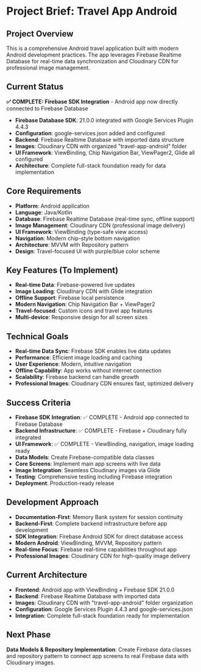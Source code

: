 # Project Brief: Travel App Android

## Project Overview
This is a comprehensive Android travel application built with modern Android development practices. The app leverages Firebase Realtime Database for real-time data synchronization and Cloudinary CDN for professional image management.

## Current Status
**✅ COMPLETE: Firebase SDK Integration** - Android app now directly connected to Firebase Database
- **Firebase Database SDK**: 21.0.0 integrated with Google Services Plugin 4.4.3
- **Configuration**: google-services.json added and configured
- **Backend**: Firebase Realtime Database with imported data structure
- **Images**: Cloudinary CDN with organized "travel-app-android" folder
- **UI Framework**: ViewBinding, Chip Navigation Bar, ViewPager2, Glide all configured
- **Architecture**: Complete full-stack foundation ready for data implementation

## Core Requirements
- **Platform**: Android application
- **Language**: Java/Kotlin
- **Database**: Firebase Realtime Database (real-time sync, offline support)
- **Image Management**: Cloudinary CDN (professional image delivery)
- **UI Framework**: ViewBinding (type-safe view access)
- **Navigation**: Modern chip-style bottom navigation
- **Architecture**: MVVM with Repository pattern
- **Design**: Travel-focused UI with purple/blue color scheme

## Key Features (To Implement)
- **Real-time Data**: Firebase-powered live updates
- **Image Loading**: Cloudinary CDN with Glide integration
- **Offline Support**: Firebase local persistence
- **Modern Navigation**: Chip Navigation Bar + ViewPager2
- **Travel-focused**: Custom icons and travel app features
- **Multi-device**: Responsive design for all screen sizes

## Technical Goals
- **Real-time Data Sync**: Firebase SDK enables live data updates
- **Performance**: Efficient image loading and caching
- **User Experience**: Modern, intuitive navigation
- **Offline Capability**: App works without internet connection
- **Scalability**: Firebase backend can handle growth
- **Professional Images**: Cloudinary CDN ensures fast, optimized delivery

## Success Criteria
- **Firebase SDK Integration**: ✅ COMPLETE - Android app connected to Firebase Database
- **Backend Infrastructure**: ✅ COMPLETE - Firebase + Cloudinary fully integrated
- **UI Framework**: ✅ COMPLETE - ViewBinding, navigation, image loading ready
- **Data Models**: Create Firebase-compatible data classes
- **Core Screens**: Implement main app screens with live data
- **Image Integration**: Seamless Cloudinary images via Glide
- **Testing**: Comprehensive testing including Firebase integration
- **Deployment**: Production-ready release

## Development Approach
- **Documentation-First**: Memory Bank system for session continuity
- **Backend-First**: Complete backend infrastructure before app development
- **SDK Integration**: Firebase Android SDK for direct database access
- **Modern Android**: ViewBinding, MVVM, Repository pattern
- **Real-time Focus**: Firebase real-time capabilities throughout app
- **Professional Images**: Cloudinary CDN for high-quality image delivery

## Current Architecture
- **Frontend**: Android app with ViewBinding + Firebase SDK 21.0.0
- **Backend**: Firebase Realtime Database with imported data
- **Images**: Cloudinary CDN with "travel-app-android" folder organization
- **Configuration**: Google Services Plugin 4.4.3 and google-services.json
- **Integration**: Complete full-stack foundation ready for implementation

## Next Phase
**Data Models & Repository Implementation**: Create Firebase data classes and repository pattern to connect app screens to real Firebase data with Cloudinary images. 